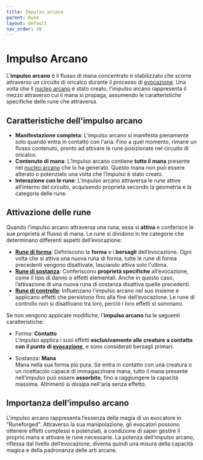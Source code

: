 ```yaml
---
title: Impulso arcano
parent: Rune
layout: default
nav_order: 30
---
```


# **Impulso Arcano**

L'**impulso arcano** è il flusso di mana concentrato e stabilizzato che scorre attraverso un circuito di oricalco durante il processo di [evocazione](./evocation). Una volta che il [nucleo arcano](./arcane-core) è stato creato, l'impulso arcano rappresenta il mezzo attraverso cui il mana si propaga, assumendo le caratteristiche specifiche delle rune che attraversa.

## **Caratteristiche dell'impulso arcano**

- **Manifestazione completa**: L'impulso arcano si manifesta pienamente solo quando entra in contatto con l'aria. Fino a quel momento, rimane un flusso contenuto, pronto ad attivare le rune posizionate nel circuito di oricalco.
- **Contenuto di mana**: L’impulso arcano contiene **tutto il mana** presente nel [nucleo arcano](./arcane-core) che lo ha generato. Questo mana non può essere alterato o potenziato una volta che l’impulso è stato creato.
- **Interazione con le rune**: L’impulso arcano attraversa le rune attive all’interno del circuito, acquisendo proprietà secondo la geometria e la categoria delle rune.

## **Attivazione delle rune**

Quando l'impulso arcano attraversa una runa, essa si **attiva** e conferisce le sue proprietà al flusso di mana. Le rune si dividono in tre categorie che determinano differenti aspetti dell’evocazione:

- [**Rune di forma**](./shape/): Definiscono la **forma** e i **bersagli** dell’evocazione. Ogni volta che si attiva una nuova runa di forma, tutte le rune di forma precedenti vengono disattivate, lasciando attiva solo l'ultima.
- [**Rune di sostanza**](./substance/): Conferiscono **proprietà specifiche** all’evocazione, come il tipo di danno o effetti elementali. Anche in questo caso, l’attivazione di una nuova runa di sostanza disattiva quelle precedenti.
- [**Rune di controllo**](./control/): Influenzano l’impulso arcano nel suo insieme e applicano effetti che persistono fino alla fine dell’evocazione. Le rune di controllo non si disattivano tra loro, perciò i loro effetti si sommano.

Se non vengono applicate modifiche, l'**impulso arcano** ha le seguenti caratteristiche:

* Forma: **Contatto**<br>   L'impulso applica i suoi effetti **esclusivamente alle creature a contatto con il punto di [evocazione](./evocation)**, e sono considerati bersagli primari.

* Sostanza: **Mana**<br>    Mana nella sua forma più pura. Se entra in contatto con una creatura o un ricettacolo capace di immagazzinare mana, tutto il mana presente nell'impulso può essere **assorbito**, fino a raggiungere la capacità massima. Altrimenti si dissipa nell'aria senza effetto.

## **Importanza dell’impulso arcano**

L'impulso arcano rappresenta l’essenza della magia di un evocatore in "Runeforged". Attraverso la sua manipolazione, gli evocatori possono ottenere effetti complessi e potenziati, a condizione di saper gestire il proprio mana e attivare le rune necessarie. La potenza dell’impulso arcano, riflessa dal livello dell’evocazione, diventa quindi una misura della capacità magica e della padronanza delle arti arcane.
